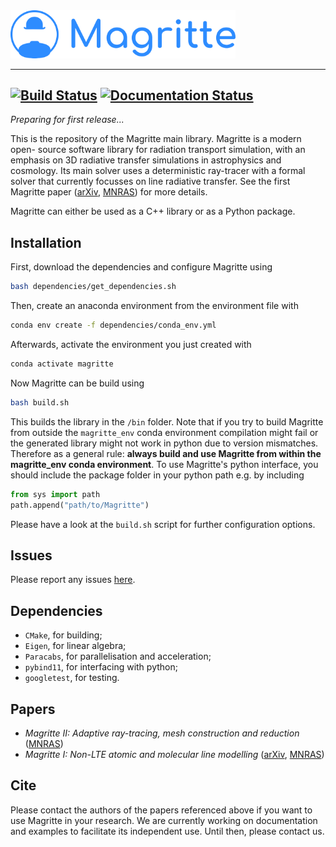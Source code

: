<img src="docs/images/Magritte_logo.png" alt="logo" width="360"/>

---
[![Build Status](https://travis-ci.com/FredDeCeuster/Magritte.svg?token=j3NNTbFLxGaJNsSoKgCz&branch=master)](https://travis-ci.com/FredDeCeuster/Magritte)
[![Documentation Status](https://readthedocs.com/projects/magritte-magritte/badge/?version=latest&token=7d7b32178f0e9cfbbf7e0967233b680ccf113dd73b8d4b567f3587445c936036)](https://magritte-magritte.readthedocs-hosted.com/en/latest/?badge=latest)
---

_*Preparing for first release...*_

This is the repository of the Magritte main library. Magritte is a modern open-
source software library for radiation transport simulation, with an emphasis on
3D radiative transfer simulations in astrophysics and cosmology. Its main solver
uses a deterministic ray-tracer with a formal solver that currently focusses on
line radiative transfer. See the first Magritte paper
([arXiv](https://arxiv.org/pdf/1912.08445.pdf),
[MNRAS](https://doi.org/10.1093/mnras/stz3557)) for more details.

Magritte can either be used as a C++ library or as a Python package.


## Installation
First, download the dependencies and configure Magritte using
```bash
bash dependencies/get_dependencies.sh
```
Then, create an anaconda environment from the environment file with
```bash
conda env create -f dependencies/conda_env.yml
```
Afterwards, activate the environment you just created with
```bash
conda activate magritte
```
Now Magritte can be build using
```bash
bash build.sh
```
This builds the library in the `/bin` folder. Note that if you try to build
Magritte from outside the `magritte_env` conda environment compilation might
fail or the generated library might not work in python due to version mismatches.
Therefore as a general rule: **always build and use Magritte from within the
magritte_env conda environment**. To use Magritte's python interface, you should
include the package folder in your python path e.g. by including
```python
from sys import path
path.append("path/to/Magritte")
```
Please have a look at the `build.sh` script for further configuration options.


## Issues
Please report any issues [here](https://github.com/UCL/Magritte/issues).


## Dependencies
* `CMake`, for building;
* `Eigen`, for linear algebra;
* `Paracabs`, for parallelisation and acceleration;
* `pybind11`, for interfacing with python;
* `googletest`, for testing.


## Papers
* _Magritte II: Adaptive ray-tracing, mesh construction and reduction_
([MNRAS](https://doi.org/10.1093/mnras/staa3199))
* _Magritte I: Non-LTE atomic and molecular line modelling_
([arXiv](https://arxiv.org/pdf/1912.08445.pdf),
[MNRAS](https://doi.org/10.1093/mnras/stz3557))


## Cite
Please contact the authors of the papers referenced above if you want to use
Magritte in your research. We are currently working on documentation and
examples to facilitate its independent use. Until then, please contact us.
